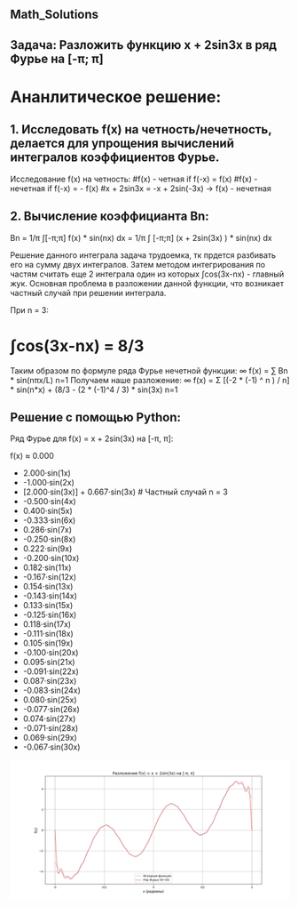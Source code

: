 ## Math_Solutions
## Задача: Разложить функцию x + 2sin3x в ряд Фурье на [-π; π]

# Ананлитическое решение: 
## 1. Исследовать f(x) на четность/нечетность, делается для упрощения вычислений интегралов коэффициентов Фурье.
Исследование f(x) на четность: 
  #f(x) - четная if f(-x) = f(x)
  #f(x) - нечетная if f(-x) = - f(x)
  #x + 2sin3x = -x + 2sin(-3x) -> f(x) - нечетная

## 2. Вычисление коэффицианта Bn:

                                    
Bn = 1/π ∫[-π;π] f(x) * sin(nx) dx = 1/π ∫ [-π;π] (x + 2sin(3x) ) * sin(nx) dx
                                                            
Решение данного интеграла задача трудоемка, тк прдется разбивать его на сумму двух интегралов. Затем методом интегрирования по частям считать еще 2 интеграла один из которых ∫cos(3x-nx) - главный жук.
Основная проблема в разложении данной функции, что возникает частный случай при решении интеграла. 

При n = 3: 
# ∫cos(3x-nx) = 8/3     

Таким образом по формуле ряда Фурье нечетной функции:
       ∞
f(x) = ∑ Bn * sin(nπx/L)
      n=1
Получаем наше разложение:
        ∞
f(x) =  Σ [(-2 * (-1) ^ n ) / n] * sin(n*x) + (8/3 - (2 * (-1)^4 / 3) * sin(3x)
        n=1

## Решение c помощью Python:
Ряд Фурье для f(x) = x + 2sin(3x) на [-π, π]:

f(x) ≈ 0.000
  + 2.000·sin(1x)
  + -1.000·sin(2x)
  + [2.000·sin(3x)] + 0.667·sin(3x)  # Частный случай n = 3
  + -0.500·sin(4x)
  + 0.400·sin(5x)
  + -0.333·sin(6x)
  + 0.286·sin(7x)
  + -0.250·sin(8x)
  + 0.222·sin(9x)
  + -0.200·sin(10x)
  + 0.182·sin(11x)
  + -0.167·sin(12x)
  + 0.154·sin(13x)
  + -0.143·sin(14x)
  + 0.133·sin(15x)
  + -0.125·sin(16x)
  + 0.118·sin(17x)
  + -0.111·sin(18x)
  + 0.105·sin(19x)
  + -0.100·sin(20x)
  + 0.095·sin(21x)
  + -0.091·sin(22x)
  + 0.087·sin(23x)
  + -0.083·sin(24x)
  + 0.080·sin(25x)
  + -0.077·sin(26x)
  + 0.074·sin(27x)
  + -0.071·sin(28x)
  + 0.069·sin(29x)
  + -0.067·sin(30x)

  ![График](Fourier_Series.png)
